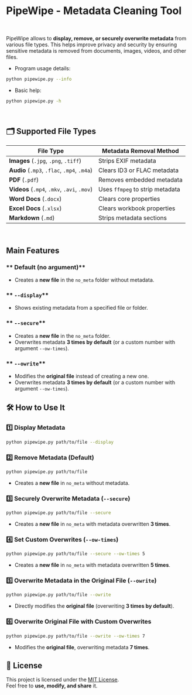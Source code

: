 # PipeWipe - Metadata Cleaning Tool

&nbsp;

PipeWipe allows to **display, remove, or securely overwrite metadata** from various file types. This helps improve privacy and security by ensuring sensitive metadata is removed from documents, images, videos, and other files.

- Program usage details:
```sh
python pipewipe.py --info
```
- Basic help:
```sh
python pipewipe.py -h
```
&nbsp;

## 🗂️ Supported File Types

| File Type                  | Metadata Removal Method              |
|----------------------------|-------------------------------------|
| **Images** (`.jpg`, `.png`, `.tiff`) | Strips EXIF metadata |
| **Audio** (`.mp3`, `.flac`, `.mp4`, `.m4a`) | Clears ID3 or FLAC metadata |
| **PDF** (`.pdf`)           | Removes embedded metadata |
| **Videos** (`.mp4`, `.mkv`, `.avi`, `.mov`) | Uses `ffmpeg` to strip metadata |
| **Word Docs** (`.docx`)    | Clears core properties |
| **Excel Docs** (`.xlsx`)   | Clears workbook properties |
| **Markdown** (`.md`)       | Strips metadata sections |

&nbsp;

## Main Features

### ** Default (no argument)**
- Creates a **new file** in the `no_meta` folder without metadata.

### ** `--display`**
- Shows existing metadata from a specified file or folder.

### ** `--secure`**
- Creates a **new file** in the `no_meta` folder.
- Overwrites metadata **3 times by default** (or a custom number with argument `--ow-times`).

### ** `--owrite`**
- Modifies the **original file** instead of creating a new one.
- Overwrites metadata **3 times by default** (or a custom number with argument `--ow-times`).


## 🛠️ How to Use It

### **1️⃣ Display Metadata**
```sh
python pipewipe.py path/to/file --display
```

### **2️⃣ Remove Metadata (Default)**
```sh
python pipewipe.py path/to/file
```
- Creates a **new file** in `no_meta` without metadata.

### **3️⃣ Securely Overwrite Metadata (`--secure`)**
```sh
python pipewipe.py path/to/file --secure
```
- Creates a **new file** in `no_meta` with metadata overwritten **3 times**.

### **4️⃣ Set Custom Overwrites (`--ow-times`)**
```sh
python pipewipe.py path/to/file --secure --ow-times 5
```
- Creates a **new file** in `no_meta` with metadata overwritten **5 times**.

### **5️⃣ Overwrite Metadata in the Original File (`--owrite`)**
```sh
python pipewipe.py path/to/file --owrite
```
- Directly modifies the **original file** (overwriting **3 times by default**).

### **6️⃣ Overwrite Original File with Custom Overwrites**
```sh
python pipewipe.py path/to/file --owrite --ow-times 7
```
- Modifies the **original file**, overwriting metadata **7 times**.


## 📜 License

This project is licensed under the [MIT License](https://opensource.org/licenses/MIT).  
Feel free to **use, modify, and share** it.


